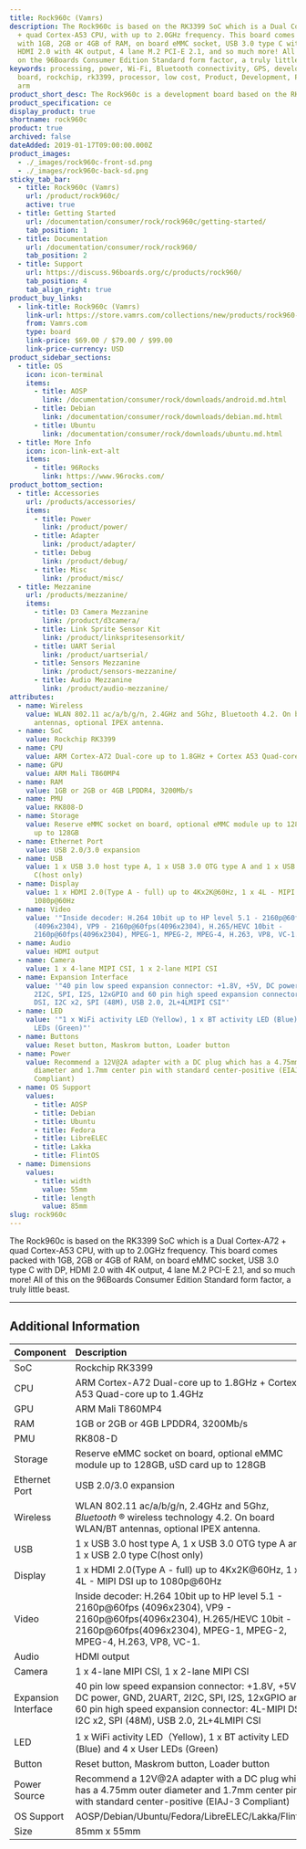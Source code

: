 ```yaml
---
title: Rock960c (Vamrs)
description: The Rock960c is based on the RK3399 SoC which is a Dual Cortex-A72
  + quad Cortex-A53 CPU, with up to 2.0GHz frequency. This board comes packed
  with 1GB, 2GB or 4GB of RAM, on board eMMC socket, USB 3.0 type C with DP,
  HDMI 2.0 with 4K output, 4 lane M.2 PCI-E 2.1, and so much more! All of this
  on the 96Boards Consumer Edition Standard form factor, a truly little beast.
keywords: processing, power, Wi-Fi, Bluetooth connectivity, GPS, development,
  board, rockchip, rk3399, processor, low cost, Product, Development, Platform,
  arm
product_short_desc: The Rock960c is a development board based on the RK3399 SoC
product_specification: ce
display_product: true
shortname: rock960c
product: true
archived: false
dateAdded: 2019-01-17T09:00:00.000Z
product_images:
  - ./_images/rock960c-front-sd.png
  - ./_images/rock960c-back-sd.png
sticky_tab_bar:
  - title: Rock960c (Vamrs)
    url: /product/rock960c/
    active: true
  - title: Getting Started
    url: /documentation/consumer/rock/rock960c/getting-started/
    tab_position: 1
  - title: Documentation
    url: /documentation/consumer/rock/rock960/
    tab_position: 2
  - title: Support
    url: https://discuss.96boards.org/c/products/rock960/
    tab_position: 4
    tab_align_right: true
product_buy_links:
  - link-title: Rock960c (Vamrs)
    link-url: https://store.vamrs.com/collections/new/products/rock960-model-c
    from: Vamrs.com
    type: board
    link-price: $69.00 / $79.00 / $99.00
    link-price-currency: USD
product_sidebar_sections:
  - title: OS
    icon: icon-terminal
    items:
      - title: AOSP
        link: /documentation/consumer/rock/downloads/android.md.html
      - title: Debian
        link: /documentation/consumer/rock/downloads/debian.md.html
      - title: Ubuntu
        link: /documentation/consumer/rock/downloads/ubuntu.md.html
  - title: More Info
    icon: icon-link-ext-alt
    items:
      - title: 96Rocks
        link: https://www.96rocks.com/
product_bottom_section:
  - title: Accessories
    url: /products/accessories/
    items:
      - title: Power
        link: /product/power/
      - title: Adapter
        link: /product/adapter/
      - title: Debug
        link: /product/debug/
      - title: Misc
        link: /product/misc/
  - title: Mezzanine
    url: /products/mezzanine/
    items:
      - title: D3 Camera Mezzanine
        link: /product/d3camera/
      - title: Link Sprite Sensor Kit
        link: /product/linkspritesensorkit/
      - title: UART Serial
        link: /product/uartserial/
      - title: Sensors Mezzanine
        link: /product/sensors-mezzanine/
      - title: Audio Mezzanine
        link: /product/audio-mezzanine/
attributes:
  - name: Wireless
    value: WLAN 802.11 ac/a/b/g/n, 2.4GHz and 5Ghz, Bluetooth 4.2. On board WLAN/BT
      antennas, optional IPEX antenna.
  - name: SoC
    value: Rockchip RK3399
  - name: CPU
    value: ARM Cortex-A72 Dual-core up to 1.8GHz + Cortex A53 Quad-core up to 1.4GHz
  - name: GPU
    value: ARM Mali T860MP4
  - name: RAM
    value: 1GB or 2GB or 4GB LPDDR4, 3200Mb/s
  - name: PMU
    value: RK808-D
  - name: Storage
    value: Reserve eMMC socket on board, optional eMMC module up to 128GB, uSD card
      up to 128GB
  - name: Ethernet Port
    value: USB 2.0/3.0 expansion
  - name: USB
    value: 1 x USB 3.0 host type A, 1 x USB 3.0 OTG type A and 1 x USB 2.0 type
      C(host only)
  - name: Display
    value: 1 x HDMI 2.0(Type A - full) up to 4Kx2K@60Hz, 1 x 4L - MIPI DSI up to
      1080p@60Hz
  - name: Video
    value: '"Inside decoder: H.264 10bit up to HP level 5.1 - 2160p@60fps
      (4096x2304), VP9 - 2160p@60fps(4096x2304), H.265/HEVC 10bit -
      2160p@60fps(4096x2304), MPEG-1, MPEG-2, MPEG-4, H.263, VP8, VC-1."'
  - name: Audio
    value: HDMI output
  - name: Camera
    value: 1 x 4-lane MIPI CSI, 1 x 2-lane MIPI CSI
  - name: Expansion Interface
    value: '"40 pin low speed expansion connector: +1.8V, +5V, DC power, GND, 2UART,
      2I2C, SPI, I2S, 12xGPIO and 60 pin high speed expansion connector: 4L-MIPI
      DSI, I2C x2, SPI (48M), USB 2.0, 2L+4LMIPI CSI"'
  - name: LED
    value: '"1 x WiFi activity LED（Yellow), 1 x BT activity LED (Blue) and 4 x User
      LEDs (Green)"'
  - name: Buttons
    value: Reset button, Maskrom button, Loader button
  - name: Power
    value: Recommend a 12V@2A adapter with a DC plug which has a 4.75mm outer
      diameter and 1.7mm center pin with standard center-positive (EIAJ-3
      Compliant)
  - name: OS Support
    values:
      - title: AOSP
      - title: Debian
      - title: Ubuntu
      - title: Fedora
      - title: LibreELEC
      - title: Lakka
      - title: FlintOS
  - name: Dimensions
    values:
      - title: width
        value: 55mm
      - title: length
        value: 85mm
slug: rock960c
---
```

The Rock960c is based on the RK3399 SoC which is a Dual Cortex-A72 + quad Cortex-A53 CPU, with up to 2.0GHz frequency. This board comes packed with 1GB, 2GB or 4GB of RAM, on board eMMC socket, USB 3.0 type C with DP, HDMI 2.0 with 4K output, 4 lane M.2 PCI-E 2.1, and so much more! All of this on the 96Boards Consumer Edition Standard form factor, a truly little beast.

***

## Additional Information


| Component           | Description                                                  |
| :------------------ | :----------------------------------------------------------- |
| SoC                 | Rockchip RK3399                                              |
| CPU                 | ARM Cortex-A72 Dual-core up to 1.8GHz + Cortex A53 Quad-core up to 1.4GHz |
| GPU                 | ARM Mali T860MP4                                             |
| RAM                 | 1GB or 2GB or 4GB LPDDR4, 3200Mb/s                           |
| PMU                 | RK808-D                                                      |
| Storage             | Reserve eMMC socket on board, optional eMMC module up to 128GB, uSD card up to 128GB |
| Ethernet Port       | USB 2.0/3.0 expansion                                        |
| Wireless            | WLAN 802.11 ac/a/b/g/n, 2.4GHz and 5Ghz, _Bluetooth_ ® wireless technology 4.2. On board WLAN/BT antennas, optional IPEX antenna. |
| USB                 | 1 x USB 3.0 host type A, 1 x USB 3.0 OTG type A and 1 x USB 2.0 type C(host only) |
| Display             | 1 x HDMI 2.0(Type A - full) up to 4Kx2K@60Hz, 1 x 4L - MIPI DSI up to 1080p@60Hz |
| Video               | Inside decoder: H.264 10bit up to HP level 5.1 - 2160p@60fps (4096x2304), VP9 - 2160p@60fps(4096x2304), H.265/HEVC 10bit - 2160p@60fps(4096x2304),  MPEG-1, MPEG-2, MPEG-4, H.263, VP8, VC-1. |
| Audio               | HDMI output                                                  |
| Camera              | 1 x 4-lane MIPI CSI, 1 x 2-lane MIPI CSI                     |
| Expansion Interface | 40 pin low speed expansion connector: +1.8V, +5V, DC power, GND, 2UART, 2I2C, SPI, I2S, 12xGPIO and 60 pin high speed expansion connector: 4L-MIPI DSI, I2C x2, SPI (48M), USB 2.0, 2L+4LMIPI CSI |
| LED                 | 1 x WiFi activity LED（Yellow), 1 x BT activity LED (Blue) and 4 x User LEDs (Green) |
| Button              | Reset button, Maskrom button, Loader button                  |
| Power Source        | Recommend a 12V@2A adapter with a DC plug which has a 4.75mm outer diameter and 1.7mm center pin with standard center-positive (EIAJ-3 Compliant) |
| OS Support          | AOSP/Debian/Ubuntu/Fedora/LibreELEC/Lakka/FlintOS            |
| Size                | 85mm x 55mm                                                  |



